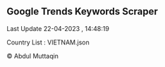 

## Google Trends Keywords Scraper 
 
Last Update 22-04-2023 , 14:48:19

Country List :
VIETNAM.json



© Abdul Muttaqin 
